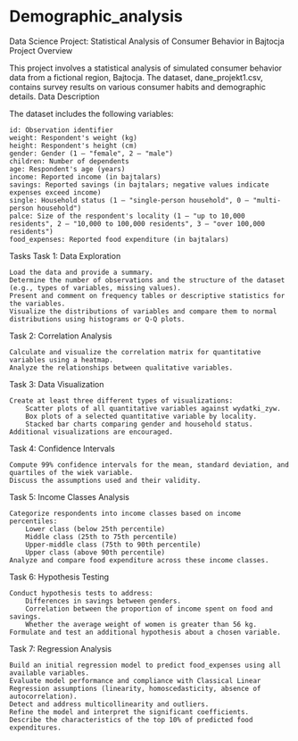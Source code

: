 # Demographic_analysis
Data Science Project: Statistical Analysis of Consumer Behavior in Bajtocja
Project Overview

This project involves a statistical analysis of simulated consumer behavior data from a fictional region, Bajtocja. The dataset, dane_projekt1.csv, contains survey results on various consumer habits and demographic details.
Data Description

The dataset includes the following variables:

    id: Observation identifier
    weight: Respondent's weight (kg)
    height: Respondent's height (cm)
    gender: Gender (1 – "female", 2 – "male")
    children: Number of dependents
    age: Respondent's age (years)
    income: Reported income (in bajtalars)
    savings: Reported savings (in bajtalars; negative values indicate expenses exceed income)
    single: Household status (1 – "single-person household", 0 – "multi-person household")
    palce: Size of the respondent's locality (1 – "up to 10,000 residents", 2 – "10,000 to 100,000 residents", 3 – "over 100,000 residents")
    food_expenses: Reported food expenditure (in bajtalars)

Tasks
Task 1: Data Exploration

    Load the data and provide a summary.
    Determine the number of observations and the structure of the dataset (e.g., types of variables, missing values).
    Present and comment on frequency tables or descriptive statistics for the variables.
    Visualize the distributions of variables and compare them to normal distributions using histograms or Q-Q plots.

Task 2: Correlation Analysis

    Calculate and visualize the correlation matrix for quantitative variables using a heatmap.
    Analyze the relationships between qualitative variables.

Task 3: Data Visualization

    Create at least three different types of visualizations:
        Scatter plots of all quantitative variables against wydatki_zyw.
        Box plots of a selected quantitative variable by locality.
        Stacked bar charts comparing gender and household status.
    Additional visualizations are encouraged.

Task 4: Confidence Intervals

    Compute 99% confidence intervals for the mean, standard deviation, and quartiles of the wiek variable.
    Discuss the assumptions used and their validity.

Task 5: Income Classes Analysis

    Categorize respondents into income classes based on income percentiles:
        Lower class (below 25th percentile)
        Middle class (25th to 75th percentile)
        Upper-middle class (75th to 90th percentile)
        Upper class (above 90th percentile)
    Analyze and compare food expenditure across these income classes.

Task 6: Hypothesis Testing

    Conduct hypothesis tests to address:
        Differences in savings between genders.
        Correlation between the proportion of income spent on food and savings.
        Whether the average weight of women is greater than 56 kg.
    Formulate and test an additional hypothesis about a chosen variable.

Task 7: Regression Analysis

    Build an initial regression model to predict food_expenses using all available variables.
    Evaluate model performance and compliance with Classical Linear Regression assumptions (linearity, homoscedasticity, absence of autocorrelation).
    Detect and address multicollinearity and outliers.
    Refine the model and interpret the significant coefficients.
    Describe the characteristics of the top 10% of predicted food expenditures.
